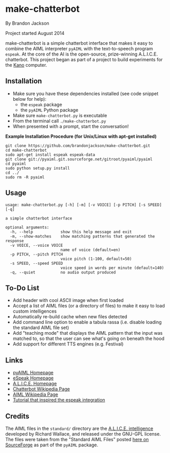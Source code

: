 make-chatterbot
===============

By Brandon Jackson

Project started August 2014

make-chatterbot is a simple chatterbot interface that makes it easy to combine the AIML interpreter `pyAIML` with the text-to-speech program `espeak`. At the core of the AI is the open-source, prize-winning A.L.I.C.E. chatterbot. This project began as part of a project to build experiments for the [Kano](http://kano.me) computer.

Installation
------------

- Make sure you have these dependencies installed (see code snippet below for help):
    - the `espeak` package
    - the `pyAIML` Python package 
- Make sure `make-chatterbot.py` is executable
- From the terminal call `./make-chatterbot.py`
- When presented with a prompt, start the conversation!

**Example Installation Procedure (for Unix/Linux with apt-get installed)**

```
git clone https://github.com/brandonjackson/make-chatterbot.git
cd make-chatterbot
sudo apt-get install espeak espeak-data
git clone git://pyaiml.git.sourceforge.net/gitroot/pyaiml/pyaiml
cd pyaiml
sudo python setup.py install
cd ../
sudo rm -R pyaiml
```

Usage
-----

```
usage: make-chatterbot.py [-h] [-m] [-v VOICE] [-p PITCH] [-s SPEED] [-q]

a simple chatterbot interface

optional arguments:
  -h, --help            show this help message and exit
  -m, --show-matches    show matching patterns that generated the response
  -v VOICE, --voice VOICE
                        name of voice (default=en)
  -p PITCH, --pitch PITCH
                        voice pitch (1-100, default=50)
  -s SPEED, --speed SPEED
                        voice speed in words per minute (default=140)
  -q, --quiet           no audio output produced
```

To-Do List
----------

- Add header with cool ASCII image when first loaded
- Accept a list of AIML files (or a directory of files) to make it easy to load custom intelligences
- Automatically re-build cache when new files detected
- Add command line option to enable a tabula rassa (i.e. disable loading the standard AIML file set)
- Add "teaching mode" that displays the AIML pattern that the input was matched to, so that the user can see what's going on beneath the hood
- Add support for different TTS engines (e.g. Festival)

Links
-----

- [pyAIML Homepage](http://pyaiml.sourceforge.net/)
- [eSpeak Homepage](http://espeak.sourceforge.net/)
- [A.L.I.C.E. Homepage](http://alice.pandorabots.com/)
- [Chatterbot Wikipedia Page](http://en.wikipedia.org/wiki/Chatterbot)
- [AIML Wikipedia Page](http://en.wikipedia.org/wiki/AIML)
- [Tutorial that inspired the espeak integration](http://www.iniy.org/?p=68)

Credits
-------

The AIML files in the `standard/` directory are the [A.L.I.C.E. intelligence](http://alice.pandorabots.com/) developed by Richard Wallace, and released under the GNU-GPL license. The files were taken from the "Standard AIML Files" posted [here on SourceForge](http://sourceforge.net/projects/pyaiml/files/Other%20Files/Standard%20AIML%20set/standard-aiml.zip/download) as part of the `pyAIML` package.
